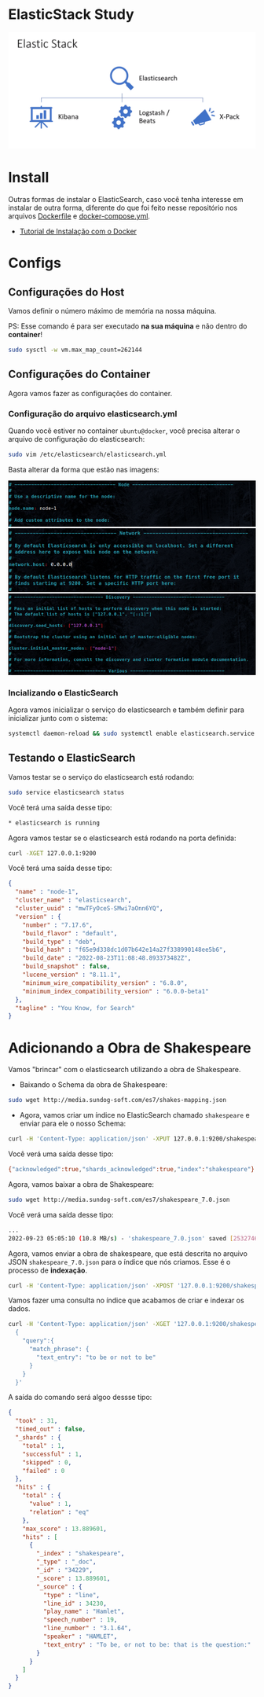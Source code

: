 # **ElasticStack Study**

![](./assets/banner.png)

# **Install**

Outras formas de instalar o ElasticSearch, caso você tenha interesse em instalar de outra forma, diferente do que foi feito nesse repositório nos arquivos [Dockerfile](./Dockerfile) e [docker-compose.yml](./docker-compose.yml).

- [Tutorial de Instalação com o Docker](https://www.elastic.co/guide/en/elasticsearch/reference/7.17/docker.html)

# **Configs**

## Configurações do Host

Vamos definir o número máximo de memória na nossa máquina.

PS: Esse comando é para ser executado **na sua máquina** e não dentro do **container**!
```bash
sudo sysctl -w vm.max_map_count=262144
```

## Configurações do Container

Agora vamos fazer as configurações do container.

### Configuração do arquivo elasticsearch.yml

Quando você estiver no container `ubuntu@docker`, você precisa alterar o arquivo de configuração do elasticsearch:

```bash
sudo vim /etc/elasticsearch/elasticsearch.yml
```

Basta alterar da forma que estão nas imagens:

![](./assets/elasticsearch_yml_01.png)
![](./assets/elasticsearch_yml_02.png)
![](./assets/elasticsearch_yml_03.png)

### Incializando o ElasticSearch

Agora vamos inicializar o serviço do elasticsearch e também definir para inicializar junto com o sistema:

```bash
systemctl daemon-reload && sudo systemctl enable elasticsearch.service && sudo systemctl start elasticsearch.service
```

## Testando o ElasticSearch

Vamos testar se o serviço do elasticsearch está rodando:
```bash
sudo service elasticsearch status
```

Você terá uma saída desse tipo:

```bash
* elasticsearch is running
```

Agora vamos testar se o elasticsearch está rodando na porta definida:

```bash
curl -XGET 127.0.0.1:9200
```

Você terá uma saída desse tipo:

```json
{
  "name" : "node-1",
  "cluster_name" : "elasticsearch",
  "cluster_uuid" : "mwTFyOceS-SMwi7aOnn6YQ",
  "version" : {
    "number" : "7.17.6",
    "build_flavor" : "default",
    "build_type" : "deb",
    "build_hash" : "f65e9d338dc1d07b642e14a27f338990148ee5b6",
    "build_date" : "2022-08-23T11:08:48.893373482Z",
    "build_snapshot" : false,
    "lucene_version" : "8.11.1",
    "minimum_wire_compatibility_version" : "6.8.0",
    "minimum_index_compatibility_version" : "6.0.0-beta1"
  },
  "tagline" : "You Know, for Search"
}
```

# Adicionando a Obra de Shakespeare

Vamos "brincar" com o elasticsearch utilizando a obra de Shakespeare.

- Baixando o Schema da obra de Shakespeare:

```bash
sudo wget http://media.sundog-soft.com/es7/shakes-mapping.json
```

- Agora, vamos criar um índice no ElasticSearch chamado `shakespeare` e enviar para ele o nosso Schema:

```bash
curl -H 'Content-Type: application/json' -XPUT 127.0.0.1:9200/shakespeare --data-binary @shakes-mapping.json
```

Você verá uma saída desse tipo:

```bash
{"acknowledged":true,"shards_acknowledged":true,"index":"shakespeare"}
```

Agora, vamos baixar a obra de Shakespeare:

```bash
sudo wget http://media.sundog-soft.com/es7/shakespeare_7.0.json
```

Você verá uma saída desse tipo:

```bash
...
2022-09-23 05:05:10 (10.8 MB/s) - 'shakespeare_7.0.json' saved [25327465/25327465]
```

Agora, vamos enviar a obra de shakespeare, que está descrita no arquivo JSON `shakespeare_7.0.json` para o índice que nós criamos. Esse é o processo de **indexação**.

```bash
curl -H 'Content-Type: application/json' -XPOST '127.0.0.1:9200/shakespeare/_bulk?pretty' --data-binary @shakespeare_7.0.json
```

Vamos fazer uma consulta no índice que acabamos de criar e indexar os dados.

```bash
curl -H 'Content-Type: application/json' -XGET '127.0.0.1:9200/shakespeare/_search?pretty' -d '
  {
    "query":{
      "match_phrase": {
        "text_entry": "to be or not to be"
      }
    }
  }'
```

A saída do comando será algoo dessse tipo:

```json
{
  "took" : 31,
  "timed_out" : false,
  "_shards" : {
    "total" : 1,
    "successful" : 1,
    "skipped" : 0,
    "failed" : 0
  },
  "hits" : {
    "total" : {
      "value" : 1,
      "relation" : "eq"
    },
    "max_score" : 13.889601,
    "hits" : [
      {
        "_index" : "shakespeare",
        "_type" : "_doc",
        "_id" : "34229",
        "_score" : 13.889601,
        "_source" : {
          "type" : "line",
          "line_id" : 34230,
          "play_name" : "Hamlet",
          "speech_number" : 19,
          "line_number" : "3.1.64",
          "speaker" : "HAMLET",
          "text_entry" : "To be, or not to be: that is the question:"
        }
      }
    ]
  }
}
```
